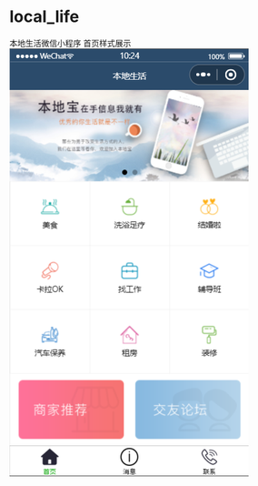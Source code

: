 # local_life
本地生活微信小程序
首页样式展示
![images](https://github.com/o7starYLo/local_life/blob/master/images/shouye.png)
